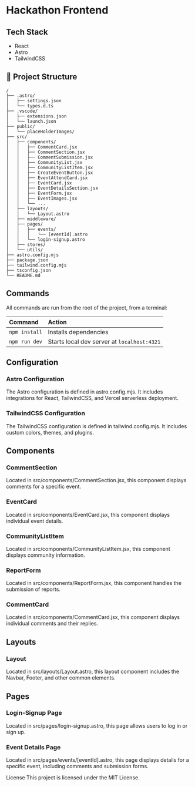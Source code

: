 # Hackathon Frontend

## Tech Stack

- React
- Astro
- TailwindCSS

## 🚀 Project Structure

```text
/
├── .astro/
│   ├── settings.json
│   └── types.d.ts
├── .vscode/
│   ├── extensions.json
│   └── launch.json
├── public/
│   └── placeHolderImages/
├── src/
│   ├── components/
│   │   ├── CommentCard.jsx
│   │   ├── CommentSection.jsx
│   │   ├── CommentSubmission.jsx
│   │   ├── CommunityList.jsx
│   │   ├── CommunityListItem.jsx
│   │   ├── CreateEventButton.jsx
│   │   ├── EventAttendCard.jsx
│   │   ├── EventCard.jsx
│   │   ├── EventDetailsSection.jsx
│   │   ├── EventForm.jsx
│   │   ├── EventImages.jsx
│   │   └── ...
│   ├── layouts/
│   │   └── Layout.astro
│   ├── middleware/
│   ├── pages/
│   │   ├── events/
│   │   │   └── [eventId].astro
│   │   └── login-signup.astro
│   ├── stores/
│   └── utils/
├── astro.config.mjs
├── package.json
├── tailwind.config.mjs
├── tsconfig.json
└── README.md
```

## Commands

All commands are run from the root of the project, from a terminal:

| Command                   | Action                                           |
| :------------------------ | :----------------------------------------------- |
| `npm install`             | Installs dependencies                            |
| `npm run dev`             | Starts local dev server at `localhost:4321`      |

## Configuration

### Astro Configuration

The Astro configuration is defined in astro.config.mjs. It includes integrations for React, TailwindCSS, and Vercel serverless deployment.

### TailwindCSS Configuration

The TailwindCSS configuration is defined in tailwind.config.mjs. It includes custom colors, themes, and plugins.

## Components

### CommentSection

Located in src/components/CommentSection.jsx, this component displays comments for a specific event.

### EventCard

Located in src/components/EventCard.jsx, this component displays individual event details.

### CommunityListItem

Located in src/components/CommunityListItem.jsx, this component displays community information.

### ReportForm

Located in src/components/ReportForm.jsx, this component handles the submission of reports.

### CommentCard

Located in src/components/CommentCard.jsx, this component displays individual comments and their replies.

## Layouts

### Layout

Located in src/layouts/Layout.astro, this layout component includes the Navbar, Footer, and other common elements.

## Pages

### Login-Signup Page

Located in src/pages/login-signup.astro, this page allows users to log in or sign up.

### Event Details Page

Located in src/pages/events/[eventId].astro, this page displays details for a specific event, including comments and submission forms.

License
This project is licensed under the MIT License.
